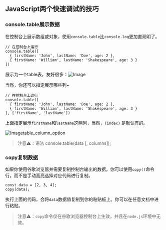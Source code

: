 ## JavaScript两个快速调试的技巧

### console.table展示数据

在控制台上展示数组或对象，使用`console.table`比`console.log`更加直观明了。

```
// 在控制台上运行
console.table([
  { firstName: 'John', lastName: 'Doe', age: 2 },
  { firstName: 'William', lastName: 'Shakespeare', age: 3 }
])
```

展示为一个table表，友好很多：![Image](https://mmbiz.qpic.cn/mmbiz_jpg/zPh0erYjkib1EG7eC8QZaOGR2o0hKXlEcibYXk29Hcyibb2s46bVF3Gmia3AhZJ0dkXGJlIy0Jic0DiabiaVKnm5WgEgA/640?wx_fmt=jpeg&tp=webp&wxfrom=5&wx_lazy=1&wx_co=1)

当然，你还可以指定展示哪些列~

```
// 在控制台上运行
console.table([
  { firstName: 'John', lastName: 'Doe', age: 2 },
  { firstName: 'William', lastName: 'Shakespeare', age: 3 }
], ['firstName', 'lastName'])
```

上面指定展示`firstName`和`lastName`这两列，当然，`(index)` 是默认有的。

![Image](https://mmbiz.qpic.cn/mmbiz_jpg/zPh0erYjkib1EG7eC8QZaOGR2o0hKXlEcDOWR072aUV81fTfIfswiaeR0pgFDa3ZDDVSoz0zJxADibXcy36mcIBCQ/640?wx_fmt=jpeg&tp=webp&wxfrom=5&wx_lazy=1&wx_co=1)table_column_option

> 注意⚠：语法 console.table(data [, columns]);

### copy复制数据

如果你使用谷歌浏览器并需要复制控制台输出的数据。你可以使用`copy()`命令行，而不是手动高亮选择对应代码进行复制。

```
const data = [2, 3, 4];
copy(data);
```

执行上面的代码，会将`data`数据值复制到你的粘贴板上。你可以在任意文档中进行粘贴。

> 注意⚠：`copy`命令仅在谷歌浏览器控制台上生效，并且在`node.js`环境中无效。